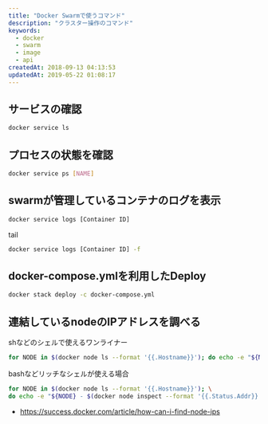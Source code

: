 ```yaml
---
title: "Docker Swarmで使うコマンド"
description: "クラスター操作のコマンド"
keywords:
  - docker
  - swarm
  - image
  - api
createdAt: 2018-09-13 04:13:53
updatedAt: 2019-05-22 01:08:17
---
```


## サービスの確認

```bash
docker service ls
```

## プロセスの状態を確認

```bash
docker service ps [NAME]
```

## swarmが管理しているコンテナのログを表示

```bash
docker service logs [Container ID]
```

tail

```bash
docker service logs [Container ID] -f
```

## docker-compose.ymlを利用したDeploy

```bash
docker stack deploy -c docker-compose.yml
```

## 連結しているnodeのIPアドレスを調べる

shなどのシェルで使えるワンライナー

```bash
for NODE in $(docker node ls --format '{{.Hostname}}'); do echo -e "${NODE} - $(docker node inspect --format '{{.Status.Addr}}' "${NODE}")"; done
```

bashなどリッチなシェルが使える場合

```bash
for NODE in $(docker node ls --format '{{.Hostname}}'); \
do echo -e "${NODE} - $(docker node inspect --format '{{.Status.Addr}}' "${NODE}")"; done
```

* https://success.docker.com/article/how-can-i-find-node-ips

